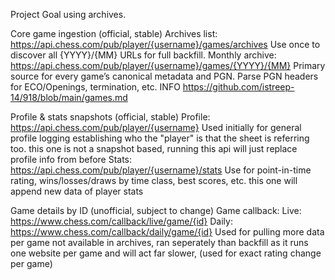Project Goal using archives. 

Core game ingestion (official, stable)
  Archives list: https://api.chess.com/pub/player/{username}/games/archives
    Use once to discover all {YYYY}/{MM} URLs for full backfill.
Monthly archive: https://api.chess.com/pub/player/{username}/games/{YYYY}/{MM}
    Primary source for every game’s canonical metadata and PGN. Parse PGN headers for ECO/Openings, termination, etc.
    INFO https://github.com/istreep-14/918/blob/main/games.md


Profile & stats snapshots (official, stable)
  Profile: https://api.chess.com/pub/player/{username}
    Used initially for general profile logging establishing who the "player" is that the sheet is referring too. this one is not a snapshot based, running this api will just replace profile info from before
  Stats: https://api.chess.com/pub/player/{username}/stats
    Use for point-in-time rating, wins/losses/draws by time class, best scores, etc. this one will append new data of player stats

Game details by ID (unofficial, subject to change)
  Game callback:
    Live: https://www.chess.com/callback/live/game/{id}
    Daily: https://www.chess.com/callback/daily/game/{id}
      Used for pulling more data per game not available in archives, ran seperately than backfill as it runs one website per game and will act far slower, (used for exact rating change per game)

